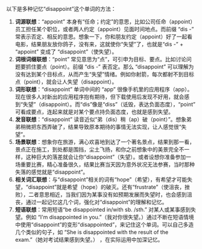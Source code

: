 以下是多种记忆“disappoint”这个单词的方法：
1. **词源联想**：“appoint” 本身有“任命；约定”的意思，比如公司任命（appoint）员工担任某个职位，或者两人约定（appoint）见面时间地点。而前缀 “dis -” 常表示否定、相反的意思。想象一下，你和朋友约定（appoint）好了一起看电影，结果朋友放你鸽子，没有来，这就使你“失望”了，也就是“dis -” + “appoint” 变成了 “disappoint”（使失望）。
2. **词根词缀联想**：“point” 常见意思为“点”，可引申为目标、要点。比如讨论问题要抓住要点（point）。前缀 “dis -” 表否定。那么 “disappoint” 可以理解为没有达到某个目标点，从而产生“失望”情绪。例如你射箭，每次都射不到目标点（point），就会让人失望（disappoint）。
3. **词形联想**：“disappoint” 单词中间的 “app” 很像手机里的应用程序（app）。现在很多人对新出的应用程序抱有期待，但下载使用后发现不好用，就会感到“失望”（disappoint）。而“dis”像是“diss”（诋毁，表达负面态度），“point” 可看成要点，连起来就是对某个要点持负面态度，也就是感到失望。
4. **发音联想**：“disappoint” 读音近似“弟（dis）稍（ap）破（point）”。想象弟弟稍微把东西弄破了，结果导致原本期待的事情无法实现，让人感觉很“失望”。
5. **场景联想**：想象你在旅游，满心欢喜地到达了一个著名景点，结果到那一看，景点正在施工，到处都是围挡，尘土飞扬，和你之前想象中的美景完全不一样，这种巨大的落差就会让你“disappoint”（失望）。或者设想你准备参加一场重要比赛，精心准备很久，结果比赛当天因为意外状况无法参赛，当时那种失落的感觉就是“disappoint”。
6. **相关词汇联想**：与“disappoint”相关的词有“hope”（希望），有希望才可能失望，“disappoint”就是希望（hope）的破灭。还有“frustrate”（使沮丧，挫败），二者意思相近，当我们因为某事没有如预期发展而失望时，也会感到沮丧，通过一起记忆这几个词，强化对“disappoint”的理解和记忆。
7. **短语联想**：常用短语“be disappointed in/with sb. /sth.” 对某人或某事感到失望。例如 “I'm disappointed in you.”（我对你很失望。）通过不断在短语情境中使用“disappoint”的变形“disappointed”，来记住这个单词。可以自己多造几个类似的句子，如 “She is disappointed with the result of the exam.”（她对考试结果感到失望。） ，在实际运用中加深记忆。 